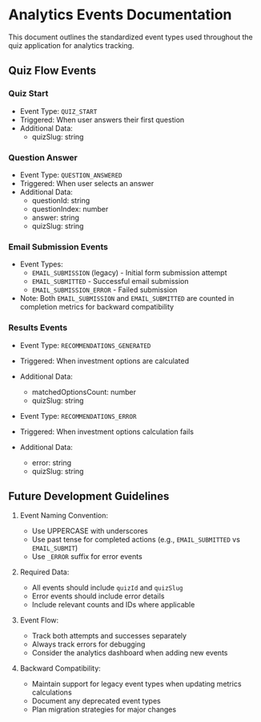 # Analytics Events Documentation

This document outlines the standardized event types used throughout the quiz application for analytics tracking.

## Quiz Flow Events

### Quiz Start
- Event Type: `QUIZ_START`
- Triggered: When user answers their first question
- Additional Data:
  - quizSlug: string

### Question Answer
- Event Type: `QUESTION_ANSWERED`
- Triggered: When user selects an answer
- Additional Data:
  - questionId: string
  - questionIndex: number
  - answer: string
  - quizSlug: string

### Email Submission Events
- Event Types: 
  - `EMAIL_SUBMISSION` (legacy) - Initial form submission attempt
  - `EMAIL_SUBMITTED` - Successful email submission
  - `EMAIL_SUBMISSION_ERROR` - Failed submission
- Note: Both `EMAIL_SUBMISSION` and `EMAIL_SUBMITTED` are counted in completion metrics for backward compatibility

### Results Events
- Event Type: `RECOMMENDATIONS_GENERATED`
- Triggered: When investment options are calculated
- Additional Data:
  - matchedOptionsCount: number
  - quizSlug: string

- Event Type: `RECOMMENDATIONS_ERROR`
- Triggered: When investment options calculation fails
- Additional Data:
  - error: string
  - quizSlug: string

## Future Development Guidelines

1. Event Naming Convention:
   - Use UPPERCASE with underscores
   - Use past tense for completed actions (e.g., `EMAIL_SUBMITTED` vs `EMAIL_SUBMIT`)
   - Use `_ERROR` suffix for error events

2. Required Data:
   - All events should include `quizId` and `quizSlug`
   - Error events should include error details
   - Include relevant counts and IDs where applicable

3. Event Flow:
   - Track both attempts and successes separately
   - Always track errors for debugging
   - Consider the analytics dashboard when adding new events

4. Backward Compatibility:
   - Maintain support for legacy event types when updating metrics calculations
   - Document any deprecated event types
   - Plan migration strategies for major changes
